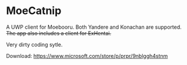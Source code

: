 # MoeCatnip
A UWP client for Moebooru. 
Both Yandere and Konachan are supported.
~~The app also includes a client for ExHentai.~~



Very dirty coding sytle.


Download:
https://www.microsoft.com/store/p/prpr/9nblggh4stnm
